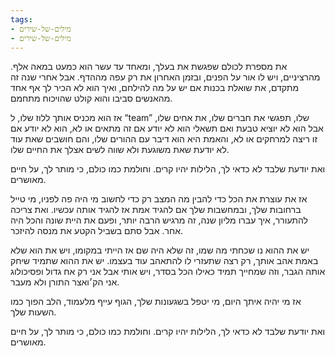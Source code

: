 ```yaml
---
tags:
- מילים-של-שירים
- מילים-של-שירים
---
```




את מספרת לכולם שפגשת את בעלך,
ומאחד עד עשר הוא כמעט במאה אלף.
מהרציניים, ויש לו אור על הפנים,
ובזמן האחרון את רק עפה מההדף.
אבל אחרי שנה זה מתקדם,
את שואלת בכנות אם יש על מה להילחם,
ואיך הוא לא הכיר לך אף אחד מהאנשים סביבו
והוא קולט שהויכוח מתחמם.

אז הוא מכניס אותך ללוז שלו,
ל “team” שלו, תפגשי את חברים שלו,
את אחים שלו, אבל הוא לא יוציא טבעת ואם תשאלי
הוא לא יודע אם זה מתאים או לא,
הוא לא יודע אם זו ריצה למרחקים או לא,
והאמת היא הוא דיבר עם ההורים שלו,
והם חושבים שאת עוד לא יודעת שאת משוגעת
ולא שווה לשים אצלך את החיים שלו.

ואת יודעת שלבד לא כדאי לך,
הלילות יהיו קרים.
וחולמת כמו כולם, כי מותר לך,
על חיים מאושרים.

אז את עוצרת את הכל כדי להבין מה המצב
רק כדי לחשוב מי היה פה לפניו,
מי טייל ברחובות שלך, ובמחשבות שלך
אם להגיד אמת אז להגיד אותה עכשיו.
ואת צריכה להתעורר,
איך עברו מליון שנה, זה מרגיש הרבה יותר,
ופעם את היית שונה והכל היה אחר.
אבל סתם בשביל הקטע את מנסה להיזכר.

יש את ההוא נו שכחתי מה שמו,
זה שלא היה שם אז הייתי במקומו,
‏ויש את הוא שלא באמת אהב אותך,
רק רצה שתעזרי לו להתאהב עוד בעצמו.
יש את ההוא שתמיד שיחק אותה הגבר,
וזה שמחייך תמיד כאילו הכל בסדר,
ויש אותי אבל אני רק אח גדול ופסיכולוג
אני הק׳ואצר התורן ולא מעבר.

אז מי יהיה איתך היום,
מי יטפל בשגעונות שלך,
הגוף עייף מלעמוד,
הלב הפוך כמו השעות שלך.

ואת יודעת שלבד לא כדאי לך,
הלילות יהיו קרים.
וחולמת כמו כולם, כי מותר לך,
על חיים מאושרים.